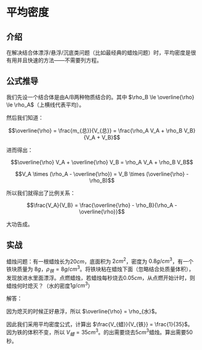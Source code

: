 
# 平均密度

## 介绍

在解决结合体漂浮/悬浮/沉底类问题（比如最经典的蜡烛问题）时，平均密度是很有用并且快速的方法——不需要列方程。

## 公式推导

我们先设一个结合体是由A/B两种物质结合的。其中 $\rho_B \le \overline{\rho} \le \rho_A$（上横线代表平均）。

然后我们知道：

$$\overline{\rho} = \frac{m_{总}}{V_{总}} = \frac{\rho_A V_A + \rho_B V_B}{V_A + V_B}$$

进而得出：

$$\overline{\rho} V_A + \overline{\rho} V_B = \rho_A V_A + \rho_B V_B$$

$$V_A \times (\rho_A - \overline{\rho}) = V_B \times (\overline{\rho} - \rho_B)$$

所以我们就得出了比例关系：

$$\frac{V_A}{V_B} = \frac{\overline{\rho} - \rho_B}{\rho_A - \overline{\rho}}$$

大功告成。

## 实战

蜡烛问题：有一根蜡烛长为$20cm$，底面积为 $2cm^2$，密度为 $0.8g/cm^3$，有一个铁块质量为 $8g$，$\rho_{铁} = 8 g/cm^3$。将铁块粘在蜡烛下面（忽略结合处质量体积），发现放进水里面漂浮。点燃蜡烛，若蜡烛每秒烧去$0.05cm$，从点燃开始计时，则蜡烛何时熄灭？（水的密度$1g/cm^3$）

解答：

因为熄灭的时候正好悬浮，所以 $\overline{\rho} = \rho_{水}$。

因此我们采用平均密度公式，计算出 $\frac{V_{蜡}}{V_{铁}} = \frac{1}{35}$。因为铁的体积不变，所以 $V_{蜡} = 35cm^3$。的出需要烧去$5cm^3$蜡烛。算出需要$50$秒。




